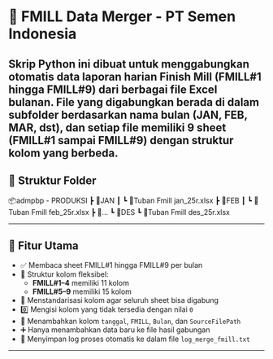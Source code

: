 # 🚀 FMILL Data Merger - PT Semen Indonesia
Skrip Python ini dibuat untuk menggabungkan otomatis data laporan harian Finish Mill (FMILL#1 hingga FMILL#9) dari berbagai file Excel bulanan. File yang digabungkan berada di dalam subfolder berdasarkan nama bulan (JAN, FEB, MAR, dst), dan setiap file memiliki 9 sheet (FMILL#1 sampai FMILL#9) dengan struktur kolom yang berbeda.
---

## 📁 Struktur Folder
📦admpbp - PRODUKSI
┣ 📂JAN
┃ ┗ 📄Tuban Fmill jan_25r.xlsx
┣ 📂FEB
┃ ┗ 📄Tuban Fmill feb_25r.xlsx
┣ 📂...
┗ 📂DES
┗ 📄Tuban Fmill des_25r.xlsx


---

## 📌 Fitur Utama

- ✅ Membaca sheet FMILL#1 hingga FMILL#9 per bulan
- 🔁 Struktur kolom fleksibel:
  - **FMILL#1–4** memiliki 11 kolom
  - **FMILL#5–9** memiliki 15 kolom
- 🧩 Menstandarisasi kolom agar seluruh sheet bisa digabung
- 0️⃣ Mengisi kolom yang tidak tersedia dengan nilai `0`
- 📅 Menambahkan kolom `tanggal`, `FMILL`, `Bulan`, dan `SourceFilePath`
- ➕ Hanya menambahkan data baru ke file hasil gabungan
- 📝 Menyimpan log proses otomatis ke dalam file `log_merge_fmill.txt`

---


